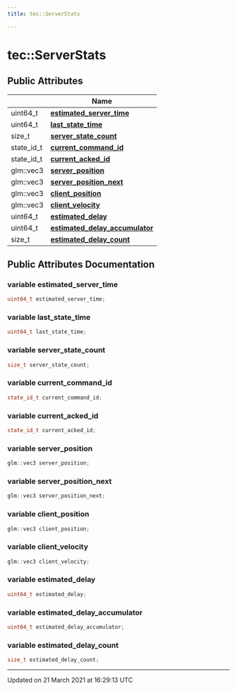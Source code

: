 ```yaml
---
title: tec::ServerStats

---
```


# tec::ServerStats



## Public Attributes

|                | Name           |
| -------------- | -------------- |
| uint64_t | **[estimated_server_time](/engine/Classes/classtec_1_1_server_stats/#variable-estimated_server_time)**  |
| uint64_t | **[last_state_time](/engine/Classes/classtec_1_1_server_stats/#variable-last_state_time)**  |
| size_t | **[server_state_count](/engine/Classes/classtec_1_1_server_stats/#variable-server_state_count)**  |
| state_id_t | **[current_command_id](/engine/Classes/classtec_1_1_server_stats/#variable-current_command_id)**  |
| state_id_t | **[current_acked_id](/engine/Classes/classtec_1_1_server_stats/#variable-current_acked_id)**  |
| glm::vec3 | **[server_position](/engine/Classes/classtec_1_1_server_stats/#variable-server_position)**  |
| glm::vec3 | **[server_position_next](/engine/Classes/classtec_1_1_server_stats/#variable-server_position_next)**  |
| glm::vec3 | **[client_position](/engine/Classes/classtec_1_1_server_stats/#variable-client_position)**  |
| glm::vec3 | **[client_velocity](/engine/Classes/classtec_1_1_server_stats/#variable-client_velocity)**  |
| uint64_t | **[estimated_delay](/engine/Classes/classtec_1_1_server_stats/#variable-estimated_delay)**  |
| uint64_t | **[estimated_delay_accumulator](/engine/Classes/classtec_1_1_server_stats/#variable-estimated_delay_accumulator)**  |
| size_t | **[estimated_delay_count](/engine/Classes/classtec_1_1_server_stats/#variable-estimated_delay_count)**  |

## Public Attributes Documentation

### variable estimated_server_time

```cpp
uint64_t estimated_server_time;
```


### variable last_state_time

```cpp
uint64_t last_state_time;
```


### variable server_state_count

```cpp
size_t server_state_count;
```


### variable current_command_id

```cpp
state_id_t current_command_id;
```


### variable current_acked_id

```cpp
state_id_t current_acked_id;
```


### variable server_position

```cpp
glm::vec3 server_position;
```


### variable server_position_next

```cpp
glm::vec3 server_position_next;
```


### variable client_position

```cpp
glm::vec3 client_position;
```


### variable client_velocity

```cpp
glm::vec3 client_velocity;
```


### variable estimated_delay

```cpp
uint64_t estimated_delay;
```


### variable estimated_delay_accumulator

```cpp
uint64_t estimated_delay_accumulator;
```


### variable estimated_delay_count

```cpp
size_t estimated_delay_count;
```


-------------------------------

Updated on 21 March 2021 at 16:29:13 UTC
